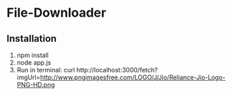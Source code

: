 # File-Downloader

## Installation

1. npm install
2. node app.js
3. Run in terminal: curl http://localhost:3000/fetch?imgUrl=http://www.pngimagesfree.com/LOGO/J/Jio/Reliance-Jio-Logo-PNG-HD.png

